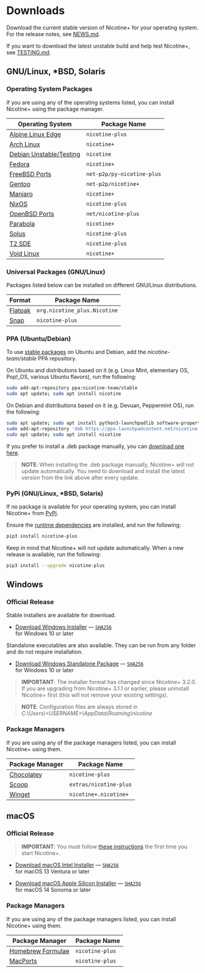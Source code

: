 # Downloads

Download the current stable version of Nicotine+ for your operating system.
For the release notes, see [NEWS.md](../NEWS.md).

If you want to download the latest unstable build and help test Nicotine+,
see [TESTING.md](TESTING.md).


## GNU/Linux, *BSD, Solaris

### Operating System Packages

If you are using any of the operating systems listed, you can install Nicotine+
using the package manager.

| Operating System                                                                        | Package Name               |
|-----------------------------------------------------------------------------------------|----------------------------|
| [Alpine Linux Edge](https://pkgs.alpinelinux.org/packages?name=nicotine-plus)           | `nicotine-plus`            |
| [Arch Linux](https://archlinux.org/packages/extra/any/nicotine+/)                       | `nicotine+`                |
| [Debian Unstable/Testing](https://tracker.debian.org/pkg/nicotine)                      | `nicotine`                 |
| [Fedora](https://packages.fedoraproject.org/pkgs/nicotine+/nicotine+/)                  | `nicotine+`                |
| [FreeBSD Ports](https://www.freshports.org/net-p2p/py-nicotine-plus)                    | `net-p2p/py-nicotine-plus` |
| [Gentoo](https://packages.gentoo.org/packages/net-p2p/nicotine+)                        | `net-p2p/nicotine+`        |
| [Manjaro](https://manjaristas.org/branch_compare?q=nicotine%2B)                         | `nicotine+`                |
| [NixOS](https://search.nixos.org/packages?show=nicotine-plus)                           | `nicotine-plus`            |
| [OpenBSD Ports](https://openports.pl/path/net/nicotine-plus)                            | `net/nicotine-plus`        |
| [Parabola](https://www.parabola.nu/packages/extra/x86_64/nicotine+/)                    | `nicotine+`                |
| [Solus](https://github.com/getsolus/packages/tree/main/packages/n/nicotine-plus)        | `nicotine-plus`            |
| [T2 SDE](https://t2sde.org/packages/nicotine-plus)                                      | `nicotine-plus`            |
| [Void Linux](https://github.com/void-linux/void-packages/tree/master/srcpkgs/nicotine+) | `nicotine+`                |

### Universal Packages (GNU/Linux)

Packages listed below can be installed on different GNU/Linux distributions.

| Format                                                                           | Package Name                 |
|----------------------------------------------------------------------------------|------------------------------|
| [Flatpak](https://flathub.org/apps/details/org.nicotine_plus.Nicotine)           | `org.nicotine_plus.Nicotine` |
| [Snap](https://snapcraft.io/nicotine-plus)                                       | `nicotine-plus`              |

### PPA (Ubuntu/Debian)

To use [stable packages](https://launchpad.net/~nicotine-team/+archive/ubuntu/stable)
on Ubuntu and Debian, add the *nicotine-team/stable* PPA repository.

On Ubuntu and distributions based on it (e.g. Linux Mint, elementary OS,
Pop!_OS, various Ubuntu flavors), run the following:

```sh
sudo add-apt-repository ppa:nicotine-team/stable
sudo apt update; sudo apt install nicotine
```

On Debian and distributions based on it (e.g. Devuan, Peppermint OS), run the
following:

```sh
sudo apt update; sudo apt install python3-launchpadlib software-properties-common
sudo add-apt-repository 'deb https://ppa.launchpadcontent.net/nicotine-team/stable/ubuntu jammy main'
sudo apt update; sudo apt install nicotine
```

If you prefer to install a .deb package manually, you can
[download one here](https://github.com/nicotine-plus/nicotine-plus/releases/latest/download/debian-package.zip).

> **NOTE**: When installing the .deb package manually, Nicotine+ will not
> update automatically. You need to download and install the latest version
> from the link above after every update.

### PyPi (GNU/Linux, *BSD, Solaris)

If no package is available for your operating system, you can install Nicotine+
from [PyPi](https://pypi.org/project/nicotine-plus/).

Ensure the [runtime dependencies](DEPENDENCIES.md) are installed, and run the
following:

```sh
pip3 install nicotine-plus
```

Keep in mind that Nicotine+ will not update automatically. When a new release
is available, run the following:

```sh
pip3 install --upgrade nicotine-plus
```


## Windows

### Official Release

Stable installers are available for download.

 - [Download Windows Installer](https://github.com/nicotine-plus/nicotine-plus/releases/latest/download/windows-x86_64-installer.zip)
    — [`SHA256`](https://github.com/nicotine-plus/nicotine-plus/releases/latest/download/windows-x86_64-installer.zip.sha256)  
   for Windows 10 or later

Standalone executables are also available. They can be run from any folder and
do not require installation.

 - [Download Windows Standalone Package](https://github.com/nicotine-plus/nicotine-plus/releases/latest/download/windows-x86_64-package.zip)
    — [`SHA256`](https://github.com/nicotine-plus/nicotine-plus/releases/latest/download/windows-x86_64-package.zip.sha256)  
   for Windows 10 or later

> **IMPORTANT**: The installer format has changed since Nicotine+ 3.2.0. If you
> are upgrading from Nicotine+ 3.1.1 or earlier, please uninstall Nicotine+
> first (this will not remove your existing settings).

> **NOTE**: Configuration files are always stored in  
> *C:\Users\\<USERNAME\>\AppData\Roaming\nicotine*

### Package Managers

If you are using any of the package managers listed, you can install Nicotine+
using them.

| Package Manager                                                                                    | Package Name           |
|----------------------------------------------------------------------------------------------------|------------------------|
| [Chocolatey](https://community.chocolatey.org/packages/nicotine-plus)                              | `nicotine-plus`        |
| [Scoop](https://github.com/ScoopInstaller/Extras/blob/master/bucket/nicotine-plus.json)            | `extras/nicotine-plus` |
| [Winget](https://github.com/microsoft/winget-pkgs/tree/master/manifests/n/Nicotine%2B/Nicotine%2B) | `nicotine+.nicotine+`  |


## macOS

### Official Release

> **IMPORTANT**: You must follow [these instructions](https://support.apple.com/guide/mac-help/open-a-mac-app-from-an-unidentified-developer-mh40616/mac)
> the first time you start Nicotine+.

 - [Download macOS Intel Installer](https://github.com/nicotine-plus/nicotine-plus/releases/latest/download/macos-x86_64-installer.zip)
    — [`SHA256`](https://github.com/nicotine-plus/nicotine-plus/releases/latest/download/macos-x86_64-installer.zip.sha256)  
   for macOS 13 Ventura or later

 - [Download macOS Apple Silicon Installer](https://github.com/nicotine-plus/nicotine-plus/releases/download/3.3.6/macos-arm64-installer.zip)
    — [`SHA256`](https://github.com/nicotine-plus/nicotine-plus/releases/download/3.3.6/macos-arm64-installer.zip.sha256)  
   for macOS 14 Sonoma or later

### Package Managers

If you are using any of the package managers listed, you can install Nicotine+
using them.

| Package Manager                                                     | Package Name    |
|---------------------------------------------------------------------|-----------------|
| [Homebrew Formulae](https://formulae.brew.sh/formula/nicotine-plus) | `nicotine-plus` |
| [MacPorts](https://ports.macports.org/port/nicotine-plus/)          | `nicotine-plus` |
